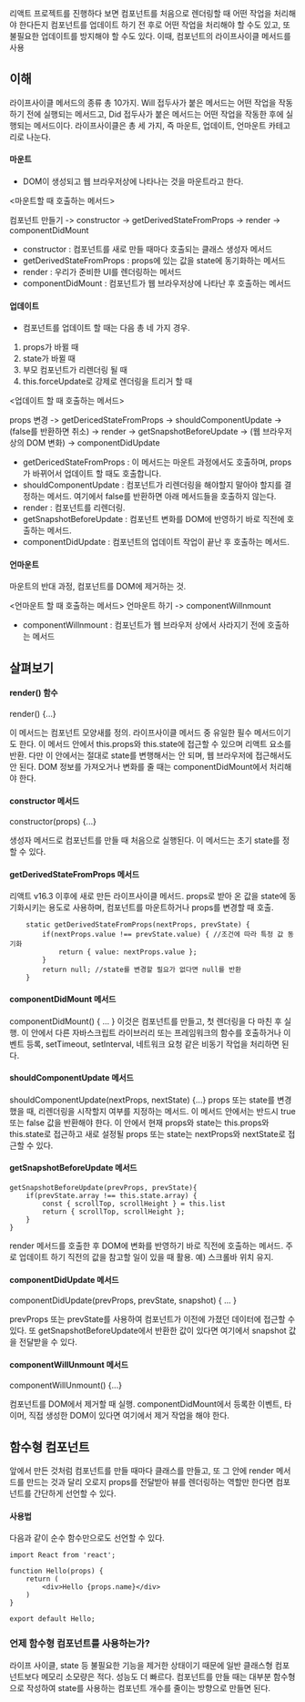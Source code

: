 리액트 프로젝트를 진행하다 보면 컴포넌트를 처음으로 렌더링할 때 어떤 작업을 처리해야 한다든지 컴포넌트를 업데이트 하기 전 후로 어떤 작업을 처리해야 할 수도 있고, 또 불필요한 업데이트를 방지해야 할 수도 있다. 이때, 컴포넌트의 라이프사이클 메서드를 사용

## 이해

라이프사이클 메서드의 종류 총 10가지. Will 접두사가 붙은 메서드는 어떤 작업을 작동하기 전에 실행되는 메서드고, Did 접두사가 붙은 메서드는 어떤 작업을 작동한 후에 실행되는 메서드이다. 
라이프사이클은 총 세 가지, 즉 마운트, 업데이트, 언마운트 카테고리로 나눈다. 


#### 마운트 
- DOM이 생성되고 웹 브라우저상에 나타나는 것을 마운트라고 한다. 


<마운트할 때 호출하는 메서드>

컴포넌트 만들기 -> constructor -> getDerivedStateFromProps -> render -> componentDidMount



- constructor : 컴포넌트를 새로 만들 때마다 호출되는 클래스 생성자 메서드 
- getDerivedStateFromProps : props에 있는 값을 state에 동기화하는 메서드 
- render : 우리가 준비한 UI를 렌더링하는 메서드
- componentDidMount : 컴포넌트가 웹 브라우저상에 나타난 후 호출하는 메서드



#### 업데이트 
- 컴포넌트를 업데이트 할 때는 다음 총 네 가지 경우. 

1. props가 바뀔 때 
2. state가 바뀔 때 
3. 부모 컴포넌트가 리렌더링 될 때 
4. this.forceUpdate로 강제로 렌더링을 트리거 할 때 



<업데이트 할 때 호출하는 메서드>

props 변경 -> getDericedStateFromProps -> shouldComponentUpdate -> (false를 반환하면 취소) -> render -> getSnapshotBeforeUpdate -> (웹 브라우저상의 DOM 변화) -> componentDidUpdate 

- getDericedStateFromProps : 이 메서드는 마운트 과정에서도 호출하며, props가 바뀌어서 업데이트 할 때도 호출합니다. 
- shouldComponentUpdate : 컴포넌트가 리렌더링을 해야할지 말아야 할지를 결정하는 메서드. 여기에서 false를 반환하면 아래 메서드들을 호출하지 않는다. 
- render : 컴포넌트를 리렌더링.
- getSnapshotBeforeUpdate : 컴포넌트 변화를 DOM에 반영하기 바로 직전에 호출하는 메서드.
- componentDidUpdate : 컴포넌트의 업데이트 작업이 끝난 후 호출하는 메서드.


#### 언마운트 
마운트의 반대 과정, 컴포넌트를 DOM에 제거하는 것.


<언마운트 할 때 호출하는 메서드>
언마운트 하기 ->  componentWillnmount


- componentWillnmount : 컴포넌트가 웹 브라우저 상에서 사라지기 전에 호출하는 메서드 





## 살펴보기 


#### render() 함수 

  render() {...} 

이 메서드는 컴포넌트 모양새를 정의. 라이프사이클 메서드 중 유일한 필수 메서드이기도 한다. 이 메서드 안에서 this.props와 this.state에 접근할 수 있으며 리액트 요소를 반환. 
다만 이 안에서는 절대로 state를 변행해서는 안 되며, 웹 브라우저에 접근해서도 안 된다. DOM 정보를 가져오거나 변화를 줄 때는 componentDidMount에서 처리해야 한다. 




#### constructor 메서드 
 constructor(props) {...}

생성자 메서드로 컴포넌트를 만들 때 처음으로 실행된다. 이 메서드는 초기 state를 정할 수 있다. 





#### getDerivedStateFromProps 메서드 

리액트 v16.3 이후에 새로 만든 라이프사이클 메서드. props로 받아 온 값을 state에 동기화시키는 용도로 사용하며, 컴포넌트를 마운트하거나 props를 변경할 때 호출.
```JS 
    static getDerivedStateFromProps(nextProps, prevState) {
        if(nextProps.value !== prevState.value) { //조건에 따라 특정 값 동기화 
            return { value: nextProps.value };
        }
        return null; //state를 변경할 필요가 없다면 null를 반환 
    }
```






#### componentDidMount 메서드 
 componentDidMount() { ... }
이것은 컴포넌트를 만들고, 첫 렌더링을 다 마친 후 실행. 이 안에서 다른 자바스크립트 라이브러리 또는 프레임워크의 함수를 호출하거나 이벤트 등록, setTimeout, setInterval, 네트워크 요청 같은 비동기 작업을 처리하면 된다. 




#### shouldComponentUpdate 메서드 
 shouldComponentUpdate(nextProps, nextState) {...}
props 또는 state를 변경했을 때, 리렌더링을 시작할지 여부를 지정하는 메서드. 이 메서드 안에서는 반드시 true 또는 false 값을 반환해야 한다. 이 안에서 현재 props와 state는 this.props와 this.state로 접근하고 새로 설정될 props 또는 state는 nextProps와 nextState로 접근할 수 있다. 





#### getSnapshotBeforeUpdate 메서드 
```JS
getSnapshotBeforeUpdate(prevProps, prevState){
    if(prevState.array !== this.state.array) {
        const { scrollTop, scrollHeight } = this.list
        return { scrollTop, scrollHeight };
    }
}
```

render 메서드를 호출한 후 DOM에 변화를 반영하기 바로 직전에 호출하는 메서드. 주로 업데이트 하기 직전의 값을 참고할 일이 있을 때 활용. 예) 스크롤바 위치 유지. 




#### componentDidUpdate 메서드 
 componentDidUpdate(prevProps, prevState, snapshot) { ... }

prevProps 또는 prevState를 사용하여 컴포넌트가 이전에 가졌던 데이터에 접근할 수 있다. 또 getSnapshotBeforeUpdate에서 반환한 값이 있다면 여기에서 snapshot 값을 전달받을 수 있다. 



#### componentWillUnmount 메서드 
 componentWillUnmount() {...}
  
컴포넌트를 DOM에서 제거할 때 실행. componentDidMount에서 등록한 이벤트, 타이머, 직접 생성한 DOM이 있다면 여기에서 제거 작업을 해야 한다. 













## 함수형 컴포넌트 
 앞에서 만든 것처럼 컴포넌트를 만들 때마다 클래스를 만들고, 또 그 안에 render 메서드를 만드는 것과 달리 오로지 props를 전달받아 뷰를 렌더링하는 역할만 한다면 컴포넌트를 간단하게 선언할 수 있다. 





 #### 사용법 
다음과 같이 순수 함수만으로도 선언할 수 있다. 
```JS
import React from 'react';

function Hello(props) {
    return (
        <div>Hello {props.name}</div>
    )
}

export default Hello; 
```



### 언제 함수형 컴포넌트를 사용하는가?
라이프 사이클, state 등 불필요한 기능을 제거한 상태이기 때문에 일반 클래스형 컴포넌트보다 메모리 소모량은 적다. 성능도 더 빠르다. 컴포넌트를 만들 때는 대부분 함수형으로 작성하여 state를 사용하는 컴포넌트 개수를 줄이는 방향으로 만들면 된다. 
